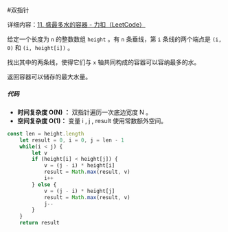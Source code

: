 #双指针

详细内容：[11. 盛最多水的容器 - 力扣（LeetCode）](https://leetcode.cn/problems/container-with-most-water/description/?envType=study-plan-v2&envId=top-100-liked)

给定一个长度为 `n` 的整数数组 `height` 。有 `n` 条垂线，第 `i` 条线的两个端点是 `(i, 0)` 和 `(i, height[i])` 。

找出其中的两条线，使得它们与 `x` 轴共同构成的容器可以容纳最多的水。

返回容器可以储存的最大水量。

##### 代码

- **时间复杂度 O(N)​ ：** 双指针遍历一次底边宽度 N​​ 。
- **空间复杂度 O(1)​ ：** 变量 i , j , result 使用常数额外空间。

```javascript
const len = height.length
    let result = 0, i = 0, j = len - 1
    while(i < j) {
        let v
        if (height[i] < height[j]) {
            v = (j - i) * height[i]
            result = Math.max(result, v)
            i++
        } else {
            v = (j - i) * height[j]
            result = Math.max(result, v)
            j--
        }
    }
    return result
```

